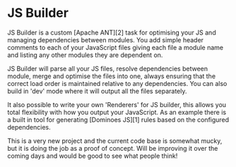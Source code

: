 JS Builder
==========

JS Builder is a custom [Apache ANT][2] task for optimising your JS and managing dependencies between modules. You add simple header comments to each of your JavaScript files giving each file a module name and listing any other modules they are dependent on.

JS Builder will parse all your JS files, resolve dependencies between module, merge and optimise the files into one, always ensuring that the correct load order is maintained relative to any dependencies. You can also build in 'dev' mode where it will output all the files separately.

It also possible to write your own 'Renderers' for JS builder, this allows you total flexibility with how you output your JavaScript. As an example there is a built in tool for generating [Dominoes JS][1] rules based on the configured dependencies. 

This is a very new project and the current code base is somewhat mucky, but it is doing the job as a proof of concept. Will be improving it over the coming days and would be good to see what people think! 